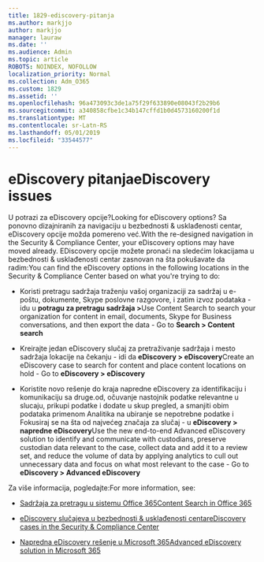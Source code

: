 ```yaml
---
title: 1829-ediscovery-pitanja
ms.author: markjjo
author: markjjo
manager: lauraw
ms.date: ''
ms.audience: Admin
ms.topic: article
ROBOTS: NOINDEX, NOFOLLOW
localization_priority: Normal
ms.collection: Adm_O365
ms.custom: 1829
ms.assetid: ''
ms.openlocfilehash: 96a473093c3de1a75f29f633890e08043f2b29b6
ms.sourcegitcommit: a340858cfbe1c34b147cffd1b0d4573160200f1d
ms.translationtype: MT
ms.contentlocale: sr-Latn-RS
ms.lasthandoff: 05/01/2019
ms.locfileid: "33544577"
---
```

# <a name="ediscovery-issues"></a><span data-ttu-id="d4a82-102">eDiscovery pitanja</span><span class="sxs-lookup"><span data-stu-id="d4a82-102">eDiscovery issues</span></span>

<span data-ttu-id="d4a82-103">U potrazi za eDiscovery opcije?</span><span class="sxs-lookup"><span data-stu-id="d4a82-103">Looking for eDiscovery options?</span></span> <span data-ttu-id="d4a82-104">Sa ponovno dizajniranih za navigaciju u bezbednosti & usklađenosti centar, eDiscovery opcije možda pomereno već.</span><span class="sxs-lookup"><span data-stu-id="d4a82-104">With the re-designed navigation in the Security & Compliance Center, your eDiscovery options may have moved already.</span></span>  <span data-ttu-id="d4a82-105">EDiscovery opcije možete pronaći na sledećim lokacijama u bezbednosti & usklađenosti centar zasnovan na šta pokušavate da radim:</span><span class="sxs-lookup"><span data-stu-id="d4a82-105">You can find the eDiscovery options in the following locations in the Security & Compliance Center based on what you're trying to do:</span></span>

- <span data-ttu-id="d4a82-106">Koristi pretragu sadržaja traženju vašoj organizaciji za sadržaj u e-poštu, dokumente, Skype poslovne razgovore, i zatim izvoz podataka - idu u **potragu za pretragu sadržaja >**</span><span class="sxs-lookup"><span data-stu-id="d4a82-106">Use Content Search to search your organization for content in email, documents, Skype for Business conversations, and then export the data - Go to **Search > Content search**</span></span>

- <span data-ttu-id="d4a82-107">Kreirajte jedan eDiscovery slučaj za pretraživanje sadržaja i mesto sadržaja lokacije na čekanju - idi da **eDiscovery > eDiscovery**</span><span class="sxs-lookup"><span data-stu-id="d4a82-107">Create an eDiscovery case to search for content and place content locations on hold - Go to **eDiscovery > eDiscovery**</span></span>

- <span data-ttu-id="d4a82-108">Koristite novo rešenje do kraja napredne eDiscovery za identifikaciju i komunikaciju sa druge.od, očuvanje nastojnik podatke relevantne u slucaju, prikupi podatke i dodate u skup pregled, a smanjiti obim podataka primenom Analitika na ubiranje se nepotrebne podatke i Fokusiraj se na šta od najvećeg značaja za slučaj - u **eDiscovery > napredne eDiscovery**</span><span class="sxs-lookup"><span data-stu-id="d4a82-108">Use the new end-to-end Advanced eDiscovery solution to identify and communicate with custodians, preserve custodian data relevant to the case, collect data and add it to a review set, and reduce the volume of data by applying analytics to cull out unnecessary data and focus on what most relevant to the case -  Go to **eDiscovery > Advanced eDiscovery**</span></span>

<span data-ttu-id="d4a82-109">Za više informacija, pogledajte:</span><span class="sxs-lookup"><span data-stu-id="d4a82-109">For more information, see:</span></span>

- [<span data-ttu-id="d4a82-110">Sadržaja za pretragu u sistemu Office 365</span><span class="sxs-lookup"><span data-stu-id="d4a82-110">Content Search in Office 365</span></span>](https://docs.microsoft.com/office365/securitycompliance/content-search)

- [<span data-ttu-id="d4a82-111">eDiscovery slučajeva u bezbednosti & usklađenosti centar</span><span class="sxs-lookup"><span data-stu-id="d4a82-111">eDiscovery cases in the Security & Compliance Center</span></span>](https://docs.microsoft.com/office365/securitycompliance/ediscovery-cases)

- [<span data-ttu-id="d4a82-112">Napredna eDiscovery rešenje u Microsoft 365</span><span class="sxs-lookup"><span data-stu-id="d4a82-112">Advanced eDiscovery solution in Microsoft 365</span></span>](https://docs.microsoft.com/office365/securitycompliance/compliance20/overview-ediscovery-20)
